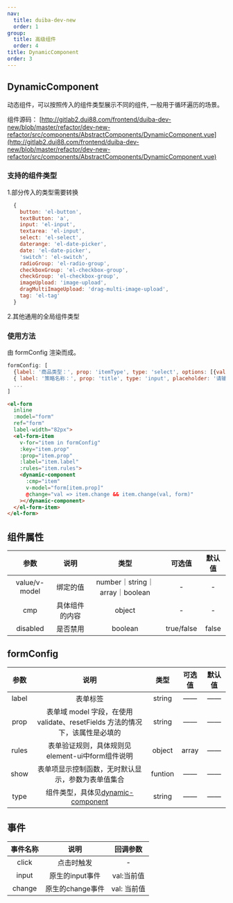 ```yaml
---
nav:
  title: duiba-dev-new
  order: 1
group:
  title: 高级组件
  order: 4
title: DynamicComponent
order: 3
---
```


## DynamicComponent

动态组件，可以按照传入的组件类型展示不同的组件, 一般用于循环遍历的场景。

组件源码： [http://gitlab2.dui88.com/frontend/duiba-dev-new/blob/master/refactor/dev-new-refactor/src/components/AbstractComponents/DynamicComponent.vue](http://gitlab2.dui88.com/frontend/duiba-dev-new/blob/master/refactor/dev-new-refactor/src/components/AbstractComponents/DynamicComponent.vue)

### 支持的组件类型

1.部分传入的类型需要转换

```js
  {
    button: 'el-button',
    textButton: 'a',
    input: 'el-input',
    textarea: 'el-input',
    select: 'el-select',
    daterange: 'el-date-picker',
    date: 'el-date-picker',
    'switch': 'el-switch',
    radioGroup: 'el-radio-group',
    checkboxGroup: 'el-checkbox-group',
    checkGroup: 'el-checkbox-group',
    imageUpload: 'image-upload',
    dragMultiImageUpload: 'drag-multi-image-upload',
    tag: 'el-tag'
  }
```

2.其他通用的全局组件类型

### 使用方法

由 formConfig 渲染而成。

```js
formConfig: [
  {label: '商品类型：', prop: 'itemType', type: 'select', options: [{value: '', label: '全部'}]},
  { label: '策略名称：', prop: 'title', type: 'input', placeholder: '请输入策略名称', rules: lengthRuleFn(0, 20) },
  ...
]
```

```html
<el-form
  inline
  :model="form"
  ref="form"
  label-width="82px">
  <el-form-item
    v-for="item in formConfig"
    :key="item.prop"
    :prop="item.prop"
    :label="item.label"
    :rules="item.rules">
    <dynamic-component
      :cmp="item"
      v-model="form[item.prop]"
      @change="val => item.change && item.change(val, form)"
    ></dynamic-component>
  </el-form-item>
</el-form>
```

## 组件属性

参数|说明|类型|可选值|默认值
:---:|:--:|:---:|:---:|:---:
value/v-model|	绑定的值|	number｜string｜array｜boolean	|-	|-
cmp|	具体组件的内容|	object|	-|	-
disabled|	是否禁用|	boolean|	true/false|	false

## formConfig

参数|说明|类型|可选值|默认值
:---:|:--:|:---:|:---:|:---:
label|	表单标签|	string|	——|	——
prop|	表单域 model 字段，在使用 validate、resetFields 方法的情况下，该属性是必填的|	string|	——|	——
rules|	表单验证规则，具体规则见element-ui中form组件说明|	object|	array|	——
show|	表单项显示控制函数，无时默认显示，参数为表单值集合|	funtion|	——|	——
type|	组件类型，具体见[dynamic-component](/duiba-dev-new/advanced/dynamic-component)|	string|	——|	——


## 事件

事件名称|说明|回调参数
:---:|:--:|:---:
click|	点击时触发|	-
input|	原生的input事件|	val:当前值
change|	原生的change事件|	val: 当前值
